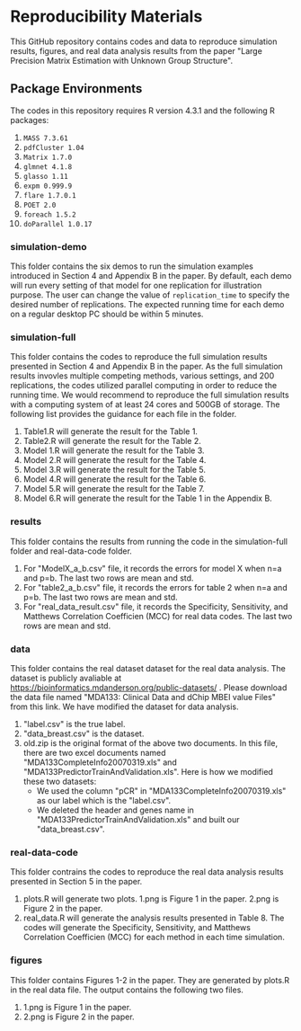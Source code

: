# Reproducibility Materials

This GitHub repository contains codes and data to reproduce simulation results, figures, and real data analysis results from the paper "Large Precision Matrix Estimation with Unknown Group Structure".



## Package Environments

The codes in this repository requires R version 4.3.1 and the following R packages:

1. ```MASS 7.3.61```
2. ```pdfCluster 1.04```
3. ```Matrix 1.7.0```
4. ```glmnet 4.1.8```
5. ```glasso 1.11```
6. ```expm 0.999.9```
7. ```flare 1.7.0.1```
8. ```POET 2.0```
9. ```foreach 1.5.2```
10. ```doParallel 1.0.17```


### simulation-demo 

This folder contains the six demos to run the simulation examples introduced in Section 4 and Appendix B in the paper. By default, each demo will run every setting of that model for one replication for illustration purpose. The user can change the value of ```replication_time``` to specify the desired number of replications. The expected running time for each demo on a regular desktop PC should be within 5 minutes. 

### simulation-full  

This folder contains the codes to reproduce the full simulation results presented in Section 4 and Appendix B in the paper. As the full simulation results invovles multiple competing methods, various settings, and 200 replications, the codes utilized  parallel computing in order to reduce the running time. We would recommend to reproduce the full simulation results with a computing system of at least 24 cores and 500GB of storage. The following list provides the guidance for each file in the folder.

1. Table1.R will generate the result for the Table 1.
2. Table2.R will generate the result for the Table 2. 
3. Model 1.R will generate the result for the Table 3. 
4. Model 2.R will generate the result for the Table 4. 
5. Model 3.R will generate the result for the Table 5. 
6. Model 4.R will generate the result for the Table 6. 
7. Model 5.R will generate the result for the Table 7. 
8. Model 6.R will generate the result for the Table 1 in the Appendix B. 


### results  

This folder contains the results from running the code in the simulation-full folder and real-data-code folder. 

1. For "ModelX_a_b.csv" file, it records the errors for model X when n=a and p=b. The last two rows are mean and std.
2. For "table2_a_b.csv" file, it records the errors for table 2 when n=a and p=b. The last two rows are mean and std.
3. For "real_data_result.csv" file, it records the Specificity, Sensitivity, and Matthews Correlation Coefficien (MCC) for real data codes. The last two rows are mean and std.


### data

This folder contains the real dataset dataset for the real data analysis. The dataset is publicly avaliable at  https://bioinformatics.mdanderson.org/public-datasets/ . Please download the data file named "MDA133: Clinical Data and dChip MBEI value Files" from this link. We have modified the dataset for data analysis.

1. "label.csv" is the true label.
2. "data_breast.csv" is the dataset.
3. old.zip is the original format of the above two documents. In this file, there are two excel documents named "MDA133CompleteInfo20070319.xls" and "MDA133PredictorTrainAndValidation.xls". Here is how we modified these two datasets:
    *  We used the column "pCR" in "MDA133CompleteInfo20070319.xls" as our label which is the "label.csv".
    *  We deleted the header and genes name in "MDA133PredictorTrainAndValidation.xls" and built our "data_breast.csv".


### real-data-code  

This folder contrains the codes to reproduce the real data analysis results presented in Section 5 in the paper. 
1. plots.R will generate two plots. 1.png is Figure 1 in the paper. 2.png is Figure 2 in the paper.
2. real_data.R will generate the analysis results presented in Table 8. The codes will generate the Specificity, Sensitivity, and Matthews Correlation Coefficien (MCC) for each method in each time simulation. 

### figures  

This folder contains Figures 1-2 in the paper. They are generated by plots.R in the real data file. The output contains the following two files.

1. 1.png is Figure 1 in the paper.
2. 2.png is Figure 2 in the paper.
